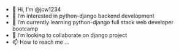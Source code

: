 - 👋 Hi, I’m @jcw1234
- 👀 I’m interested in python-django backend development
- 🌱 I’m currently learning python-django full stack web developer bootcamp
- 💞️ I’m looking to collaborate on django project
- 📫 How to reach me ...

<!---
jcw1234/jcw1234 is a ✨ special ✨ repository because its `README.md` (this file) appears on your GitHub profile.
You can click the Preview link to take a look at your changes.
--->
